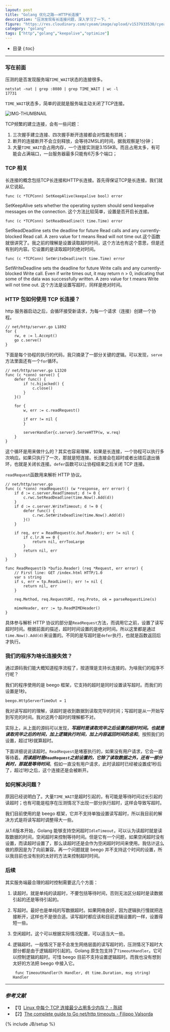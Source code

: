 ```yaml
---
layout: post
title: "Golang 优化之路——HTTP长连接"
description: "压测发现有长连接问题，深入学习了一下。"
figure: "https://res.cloudinary.com/cyeam/image/upload/v1537933530/cyeam/268981-20151123221518233-1312440646.jpg"
category: "golang"
tags: ["http","golang","keepalive","optimize"]
---
```


* 目录
{:toc}

---

### 写在前面

压测的是否发现服务端`TIME_WAIT`状态的连接很多。

	netstat -nat | grep :8080 | grep TIME_WAIT | wc -l   
	17731
	
`TIME_WAIT`状态多，简单的说就是服务端主动关闭了TCP连接。

![IMG-THUMBNAIL](https://res.cloudinary.com/cyeam/image/upload/v1537933530/cyeam/268981-20151123221518233-1312440646.jpg)

TCP频繁的建立连接，会有一些问题：

1. 三次握手建立连接、四次握手断开连接都会对性能有损耗；
2. 断开的连接断开不会立刻释放，会等待2MSL的时间，据我观察是1分钟；
3. 大量`TIME_WAIT`会占用内存，一个连接实测是3.155KB。而且占用太多，有可能会占满端口，一台服务器最多只能有6万多个端口；

### TCP 相关

<ins class="adsbygoogle"
     style="display:block; text-align:center;"
     data-ad-layout="in-article"
     data-ad-format="fluid"
     data-ad-client="ca-pub-1651120361108148"
     data-ad-slot="4918476613"></ins>
<script>
     (adsbygoogle = window.adsbygoogle || []).push({});
</script>

长连接的概念包括TCP长连接和HTTP长连接。首先得保证TCP是长连接。我们就从它说起。

	func (c *TCPConn) SetKeepAlive(keepalive bool) error
	
SetKeepAlive sets whether the operating system should send keepalive messages on the connection. 这个方法比较简单，设置是否开启长连接。

	func (c *TCPConn) SetReadDeadline(t time.Time) error
	
SetReadDeadline sets the deadline for future Read calls and any currently-blocked Read call. A zero value for t means Read will not time out.这个函数就很讲究了。我之前的理解是设置读取超时时间，这个方法也有这个意思，但是还有别的内容。它设置的是读取超时的绝对时间。

	func (c *TCPConn) SetWriteDeadline(t time.Time) error
	
SetWriteDeadline sets the deadline for future Write calls and any currently-blocked Write call. Even if write times out, it may return n > 0, indicating that some of the data was successfully written. A zero value for t means Write will not time out. 这个方法是设置写超时，同样是绝对时间。

### HTTP 包如何使用 TCP 长连接？

http 服务器启动之后，会循环接受新请求，为每一个请求（连接）创建一个协程。

	// net/http/server.go L1892
	for {
		rw, e := l.Accept()
		go c.serve()
	}
	
下面是每个协程的执行的代码，我只摘录了一部分关键的逻辑。可以发现，`serve`方法里面还有一个`for`循环。
	
	// net/http/server.go L1320
	func (c *conn) serve() {
		defer func() {
			if !c.hijacked() {
				c.close()
			}
		}()
	
		for {
			w, err := c.readRequest()
			
			if err != nil {
			}
			
			serverHandler{c.server}.ServeHTTP(w, w.req)
		}
	}
	
这个循环是用来做什么的？其实也容易理解，如果是长连接，一个协程可以执行多次响应。如果只执行了一次，那就是短连接。长连接会在超时或者出错后退出循环，也就是关闭长连接。`defer`函数可以让协程结束之后关闭 TCP 连接。

`readRequest`函数用来解析 HTTP 协议。

	// net/http/server.go
	func (c *conn) readRequest() (w *response, err error) {
		if d := c.server.ReadTimeout; d != 0 {
			c.rwc.SetReadDeadline(time.Now().Add(d))
		}
		if d := c.server.WriteTimeout; d != 0 {
			defer func() {
				c.rwc.SetWriteDeadline(time.Now().Add(d))
			}()
		}
		
		if req, err = ReadRequest(c.buf.Reader); err != nil {
			if c.lr.N == 0 {
				return nil, errTooLarge
			}
			return nil, err
		}
	}
	
	func ReadRequest(b *bufio.Reader) (req *Request, err error) {
		// First line: GET /index.html HTTP/1.0
		var s string
		if s, err = tp.ReadLine(); err != nil {
			return nil, err
		}
		
		req.Method, req.RequestURI, req.Proto, ok = parseRequestLine(s)
		
		mimeHeader, err := tp.ReadMIMEHeader()
	}
	
具体参与解析 HTTP 协议的部分是`ReadRequest`方法，而调用它之前，设置了读写超时时间。根据前面的描述，超时时间设置的是绝对时间。所以这里都是通过`time.Now().Add(d)`来设置的。不同的是写超时是`defer`执行，也就是函数返回后才执行。

### 我们的程序为啥长连接失效？

通过源码我们能大概知道程序流程了，按道理是支持长连接的。为啥我们的程序不行呢？

我们的程序使用的是 beego 框架，它支持的超时是同时设置读写超时。而我们的设置是1秒。

	beego.HttpServerTimeOut = 1
	
我对读写超时的理解，读超时是收到数据到读取完毕的时间；写超时是从一开始写到写完的时间。我对这两个超时的理解都不对。

实际上，从上面的源码可以发现，***写超时是读取完毕之后设置的超时时间。也就是读取完毕之后的时间，加上逻辑执行时间，加上内容返回时间的总和***。按照我们的设置，超过1秒就算超时。

下面详细说说读超时。`ReadRequest`是堵塞执行的，如果没有用户请求，它会一直等待着。***而读超时是`ReadRequest`之前设置的，它除了读取数据之外，还有一部分耗时，那就是等待时间***。假如一直没有用户请求，此时读超时已经被设置成1秒后了，超过1秒之后，这个连接还是会被断开。

### 如何解决问题？

原因已经说明白了。大量`TIME_WAIT`是超时引起的，有可能是等待时间过长引起的读超时；也有可能是程序在压测情况下出现一部分执行超时，这样会导致写超时。

我们目前使用的是 beego 框架，它并不支持单独设置读写超时，所以我目前的解决方式是将读写超时调整得大一些。

从1.6版本开始，Golang 能够支持空闲超时`IdleTimeout`，可以认为读超时就是读取数据的时间，空闲超时来控制等待时间。但是它有一个问题，如果空闲超时没有设置，而读超时设置了，那么读超时还是会作为空闲超时时间来使用。我估计这么做的原因是为了向前兼容。再一个问题就是 beego 并不支持这个时间的设置，所以我目前也没有别的太好的方法来控制超时时间。

### 后续

其实服务端最合理的超时控制需要这几个方面：

1. 读超时。就是单纯的读超时，不要包括等待时间，否则无法区分超时是读数据引起的还是等待引起的。
2. 写超时。最好也是单纯的写数据超时。如果网络良好，因为逻辑执行慢就把连接断开，这样也不是很合适。读写超时都应该和目前逻辑设置的一样，设置得短一些。
3. 空闲超时。这个可以根据实际情况配置，可以适当大一些。
4. 逻辑超时。一般情况下是不会发生网络层面的读写超时的，压测情况下超时大部分都是由于逻辑超时引起的。Golang 原生包支持了`TimeoutHandler`。它可以控制逻辑的超时。可惜 beego 目前不支持设置逻辑超时。而我也没有想到太好的方法把 beego 中接入它。

		func TimeoutHandler(h Handler, dt time.Duration, msg string) Handler


---

### *参考文献*
+ 【1】[Linux 中每个 TCP 连接最少占用多少内存？ - 陈硕](https://zhuanlan.zhihu.com/p/25241630?hmsr=toutiao.io&utm_medium=toutiao.io&utm_source=toutiao.io)
+ 【2】[The complete guide to Go net/http timeouts - Filippo Valsorda](https://blog.cloudflare.com/the-complete-guide-to-golang-net-http-timeouts/)

{% include JB/setup %}